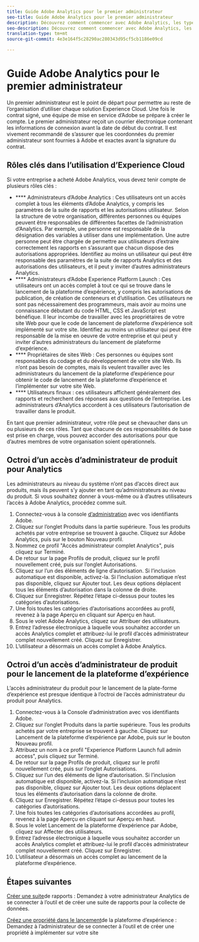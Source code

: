 ```yaml
---
title: Guide Adobe Analytics pour le premier administrateur
seo-title: Guide Adobe Analytics pour le premier administrateur
description: Découvrez comment commencer avec Adobe Analytics, les types de rôles généraux et la connexion à l’interface utilisateur.
seo-description: Découvrez comment commencer avec Adobe Analytics, les types de rôles généraux et la connexion à l’interface utilisateur.
translation-type: tm+mt
source-git-commit: 4e3e164f5c28290ac280343d95cf5cb1186e09cd

---
```



# Guide Adobe Analytics pour le premier administrateur

Un premier administrateur est le point de départ pour permettre au reste de l’organisation d’utiliser chaque solution Experience Cloud. Une fois le contrat signé, une équipe de mise en service d’Adobe se prépare à créer le compte. Le premier administrateur reçoit un courrier électronique contenant les informations de connexion avant la date de début du contrat. Il est vivement recommandé de s’assurer que les coordonnées du premier administrateur sont fournies à Adobe et exactes avant la signature du contrat.

## Rôles clés dans l’utilisation d’Experience Cloud

Si votre entreprise a acheté Adobe Analytics, vous devez tenir compte de plusieurs rôles clés :

- **** Administrateurs d’Adobe Analytics : Ces utilisateurs ont un accès complet à tous les éléments d’Adobe Analytics, y compris les paramètres de la suite de rapports et les autorisations utilisateur. Selon la structure de votre organisation, différentes personnes ou équipes peuvent être responsables de différentes facettes de l’administration d’Analytics. Par exemple, une personne est responsable de la désignation des variables à utiliser dans une implémentation. Une autre personne peut être chargée de permettre aux utilisateurs d’extraire correctement les rapports en s’assurant que chacun dispose des autorisations appropriées. Identifiez au moins un utilisateur qui peut être responsable des paramètres de la suite de rapports Analytics et des autorisations des utilisateurs, et il peut y inviter d’autres administrateurs Analytics.
- **** Administrateurs d’Adobe Experience Platform Launch : Ces utilisateurs ont un accès complet à tout ce qui se trouve dans le lancement de la plateforme d’expérience, y compris les autorisations de publication, de création de conteneurs et d’utilisation. Ces utilisateurs ne sont pas nécessairement des programmeurs, mais avoir au moins une connaissance débutant du code HTML, CSS et JavaScript est bénéfique. Il leur incombe de travailler avec les propriétaires de votre site Web pour que le code de lancement de plateforme d’expérience soit implémenté sur votre site. Identifiez au moins un utilisateur qui peut être responsable de la mise en oeuvre de votre entreprise et qui peut y inviter d’autres administrateurs du lancement de plateforme d’expérience.
- **** Propriétaires de sites Web : Ces personnes ou équipes sont responsables du codage et du développement de votre site Web. Ils n’ont pas besoin de comptes, mais ils veulent travailler avec les administrateurs du lancement de la plateforme d’expérience pour obtenir le code de lancement de la plateforme d’expérience et l’implémenter sur votre site Web.
- **** Utilisateurs finaux : ces utilisateurs affichent généralement des rapports et recherchent des réponses aux questions de l’entreprise. Les administrateurs d’Analytics accordent à ces utilisateurs l’autorisation de travailler dans le produit.

En tant que premier administrateur, votre rôle peut se chevaucher dans un ou plusieurs de ces rôles. Tant que chacune de ces responsabilités de base est prise en charge, vous pouvez accorder des autorisations pour que d’autres membres de votre organisation soient opérationnels.

## Octroi d’un accès d’administrateur de produit pour Analytics

Les administrateurs au niveau du système n’ont pas d’accès direct aux produits, mais ils peuvent s’y ajouter en tant qu’administrateurs au niveau du produit. Si vous souhaitez donner à vous-même ou à d’autres utilisateurs l’accès à Adobe Analytics, procédez comme suit.

1. Connectez-vous à la console [d’administration](https://adminconsole.adobe.com/) avec vos identifiants Adobe.
1. Cliquez sur l’onglet Produits dans la partie supérieure. Tous les produits achetés par votre entreprise se trouvent à gauche. Cliquez sur Adobe Analytics, puis sur le bouton Nouveau profil.
1. Nommez ce profil "Accès administrateur complet Analytics", puis cliquez sur Terminé.
1. De retour sur la page Profils de produit, cliquez sur le profil nouvellement créé, puis sur l’onglet Autorisations.
1. Cliquez sur l’un des éléments de ligne d’autorisation. Si l’inclusion automatique est disponible, activez-la. Si l’inclusion automatique n’est pas disponible, cliquez sur Ajouter tout. Les deux options déplacent tous les éléments d’autorisation dans la colonne de droite.
1. Cliquez sur Enregistrer. Répétez l’étape ci-dessus pour toutes les catégories d’autorisations.
1. Une fois toutes les catégories d’autorisations accordées au profil, revenez à la page Aperçu en cliquant sur Aperçu en haut.
1. Sous le volet Adobe Analytics, cliquez sur Attribuer des utilisateurs.
1. Entrez l’adresse électronique à laquelle vous souhaitez accorder un accès Analytics complet et attribuez-lui le profil d’accès administrateur complet nouvellement créé. Cliquez sur Enregistrer.
1. L’utilisateur a désormais un accès complet à Adobe Analytics.

## Octroi d’un accès d’administrateur de produit pour le lancement de la plateforme d’expérience

L’accès administrateur du produit pour le lancement de la plate-forme d’expérience est presque identique à l’octroi de l’accès administrateur du produit pour Analytics.

1. Connectez-vous à la Console d’administration avec vos identifiants Adobe.
1. Cliquez sur l’onglet Produits dans la partie supérieure. Tous les produits achetés par votre entreprise se trouvent à gauche. Cliquez sur Lancement de la plateforme d’expérience par Adobe, puis sur le bouton Nouveau profil.
1. Attribuez un nom à ce profil "Experience Platform Launch full admin access", puis cliquez sur Terminé.
1. De retour sur la page Profils de produit, cliquez sur le profil nouvellement créé, puis sur l’onglet Autorisations.
1. Cliquez sur l’un des éléments de ligne d’autorisation. Si l’inclusion automatique est disponible, activez-la. Si l’inclusion automatique n’est pas disponible, cliquez sur Ajouter tout. Les deux options déplacent tous les éléments d’autorisation dans la colonne de droite.
1. Cliquez sur Enregistrer. Répétez l’étape ci-dessus pour toutes les catégories d’autorisations.
1. Une fois toutes les catégories d’autorisations accordées au profil, revenez à la page Aperçu en cliquant sur Aperçu en haut.
1. Sous le volet Lancement de la plateforme d’expérience par Adobe, cliquez sur Affecter des utilisateurs.
1. Entrez l’adresse électronique à laquelle vous souhaitez accorder un accès Analytics complet et attribuez-lui le profil d’accès administrateur complet nouvellement créé. Cliquez sur Enregistrer.
1. L’utilisateur a désormais un accès complet au lancement de la plateforme d’expérience.

## Étapes suivantes

[Créer une suite](create-report-suite.md)de rapports : Demandez à votre administrateur Analytics de se connecter à l’outil et de créer une suite de rapports pour la collecte de données.

[Créez une propriété dans le lancement](/help/implement/implement-with-launch/create-analytics-property.md)de la plateforme d’expérience : Demandez à l’administrateur de se connecter à l’outil et de créer une propriété à implémenter sur votre site
